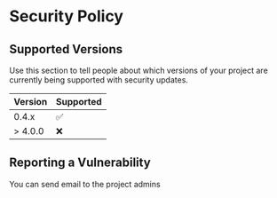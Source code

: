 # Security Policy

## Supported Versions

Use this section to tell people about which versions of your project are
currently being supported with security updates.

| Version | Supported          |
| ------- | ------------------ |
| 0.4.x   | :white_check_mark: |
| > 4.0.0 | :x:                |

## Reporting a Vulnerability

You can send email to the project admins
